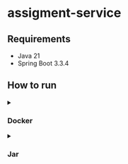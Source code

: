 # assigment-service


## Requirements

- Java 21
- Spring Boot 3.3.4

## How to run

<details close>
  <summary>
    <h3>
      Docker    
    </h3>
  </summary>

To run the application, ensure that Docker is installed on your machine.
Then, execute the commands in the specified order.

1. **Create payment-service folder in your machine**

2. **Create and copy the .env file, and get docker-compose.yml from GitHub link below and put them into the payment-service folder**

   .env file content

    ```.env
    DB_URL=<your-databse-url>
    DB_USERNAME=<your-databse-username>
    DB_PASSWORD=<your-databse-password>
    ```
   docker-compose.yml link

   https://github.com/nazarovctrl/payment-service/blob/master/docker-compose.yml

3. **Pull the Docker Image**

    ```sh
   docker pull nazarovv2/payment-service:latest
    ```

4. **Start the Application**

    ```sh
   docker-compose up -d payment-service-app
   ```
5. **Link for the application**

   http://localhost/swagger-ui/index.html#/

</details>

<details close>
  <summary>
    <h3>
      Jar    
    </h3>
  </summary>

1. **Clone the repository:**

    ```sh
    git clone https://github.com/nazarovctrl/payment-service.git
    cd payment-service
    ```
2. **Paste the .env file into payment-service folder**

   .env file content

    ```.env
    DB_URL=<your-databse-url>
    DB_USERNAME=<your-databse-username>
    DB_PASSWORD=<your-databse-password>
    SECURITY_TOKEN_ACCESS_SECRET_KEY=<repalce-with-generated-secret-koy-for-access-token>
    SECURITY_TOKEN_ACCESS_TIME=<access-token-valid-time-in-millieseconds>
    SECURITY_TOKEN_REFRESH_SECRET_KEY=<repalce-with-generated-secret-koy-for-refresh-token>
    SECURITY_TOKEN_REFRESH_TIME=<refresht-token-valid-time-in-millieseconds>
    ```
3. **Build the project:**

   Use Maven to build the project.

    ```sh
    mvn clean install
    ```

4. **Run the application:**

   To run the application, make sure you have Java 21 installed

    ```sh
    java -jar target/payment-service-1.0.jar
    ```
5. **Link for the application**

   http://localhost:8081/swagger-ui/index.html#/

</details>
